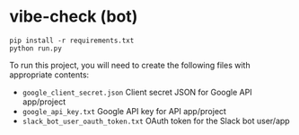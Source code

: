 # vibe-check (bot)

```shell
pip install -r requirements.txt
python run.py
```

To run this project, you will need to create the following files with appropriate contents:

- `google_client_secret.json` Client secret JSON for Google API app/project
- `google_api_key.txt` Google API key for API app/project
- `slack_bot_user_oauth_token.txt` OAuth token for the Slack bot user/app